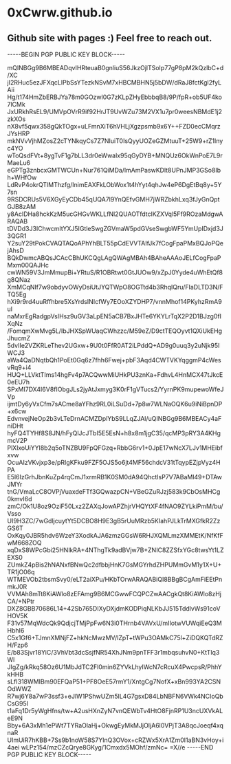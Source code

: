 # 0xCwrw.github.io
Github site with pages :) Feel free to reach out.
---

-----BEGIN PGP PUBLIC KEY BLOCK-----

mQINBGg9B6MBEADqvIHRteuaB0gnliuS56JkzOjlTSoIp77gP8pM2kQzlbC+d/XC
jI2RHuc5ezJFXqcLIPbSsYTezkNSvM7xHBCMBHN5j5bDW/dRaJ8fctKgl2fyLAii
Hg/t174HmZbERBJYa78m0GOzwl0G7zKLpZHyEbbbqB8/9P/fpR+ob5UF4ko7lCMk
JxURkhRsEL9/UMVpOVrR9if92HrJT9UvWZu73M2VX1u7pr0weesNBMdE1j2zkXOs
nX8vf5qwx358gQkTOgx+uLFmnXiT6hVHLjXgzpsmb9x6Y++FZD0ecCMqrzJYsHRP
mkNVvVjhMZosZ2cTYNkqyCs7Z7NIuiT0IsQyyUOZeGZMtuuT+25W9+rZ1lnyc4YO
wToQsdFVt+8ygTvF1g7bLL3dr0eWwalx95qGyDYB+MNQUz6OkWnPoE7L9rMaeLu6
eGPTg3znbcxGMTWCUn+Nur761QiMDa/lmAmPaswKDlt8UPnJMP3GSo8Ibh+WHfOw
LdRvP4okrQTlMThzfg/InimEAXFkLObWox1t4hYyt4qhJw4eP6DgEtBq8y+5Y7sn
9RSDCRUs5V6XGyEyCDb45qUQA7l9YnQEfvGMH7jWRZbkhLxq3fJyGnQptGJB8zAM
y8AcIDHa8hckKzM5ucGHGvWKLLfNl2QUAOTfdtclKZXVql5Ff9ROzaMdgwARAQAB
tDVDd3J3IChwcmltYXJ5IGtleSwgZGVmaW5pdGVseSwgbWF5YmUpIDxjd3J3QGR1
Y2suY29tPokCVAQTAQoAPhYhBLT55pCdEVVTAIfJk7fCogFpaPMxBQJoPQejAhsD
BQkDwmcABQsJCAcCBhUKCQgLAgQWAgMBAh4BAheAAAoJELfCogFpaPMxm00QAJHc
cwWN59V3JmMmupBi+YRtuS/R1OBRtwt0GtJUOw9/xZpJ0Yyde4uWhEtQf8g8QNaz
XmMCqNIf7w9obdyvOWyDsiUtJYQTWpO8OGTtd4b3RhqIQru/FIaDLTD3N/FTQ5Eg
hXi9r9rd4uuRffhbre5XsYrdsINIcfWy7EOoXZYDHP7/vnnMhof14PKyhzRmA9uI
naMxrEgRadgpVsIHsz9uGV3aLpEN5aCB7BxJHTe6YKYLrTqX2P2D1BJzg0fIXqNz
/FomqmXwMvg5L/IbJHXSpWUaqCWhzzc/M59eZ/D9ctTEQOyvt1QXiUkEHgJhucmZ
5dvIIe2VZKRLeThev2UGxw+9U0t0FfR0AT2iLPddQ+AD9g0uuq3y2uNjk95IWCJ3
aWa4QaDNqtbQh1PoEt0Gq6z7fhh6Fwej+pbF3Aqd4CWTVKYqggmP4cWesvRq9+i4
HUQ+LLVktTIms14hgFv4p7ACQwwMiUHkPU3znKa+FdhvL4HnMCX47tJkcE0eEU7h
SPxMI7DX4I6V8fIObgJLs2jyAtJxmyg3K0rF1gVTucs2/YyrnPK9mupewoWfeJVp
ijmtDy6yVxCfm7sACme8aYFhz9RL0iLSuDd+7p8w7WLNaOQK6u9iNiBpnDP+x6cw
EdvnvejNeOp2b3vLTeDrnACMZDplYbS9LLqZJAl/uQINBGg9B6MBEACy4aFniDHt
hyFQ4TYHf8S8JN/hFyQlJcJTbI5E5EsN+h8x8m1jgC35/qcMP3pRY3A4KHgmcV2P
PlXlxoUiYYl8b2q5oTNZBU9FpQFGzq+RbbG6rv1+0JpE17wNcX7LJv1MHEibfxvw
OcuAIzVKvjxp3e/pRIgKFku9FZF5OJS5o6jt4MF56chdcV31tTqypEZjpVyz4HPA
E5l6IzGrhJbnKuZp4rqCmJ1xrmRB1K0SM0dA94QhctIsP7V7ABaMl49+DTAwJMYr
tnG/VmaLcC8OVPjVuaxdeFTf3GQwazpCN+VBeGZuRJzj583k9CbOsMHCg0kmvI6d
zmC/Ok1U8oz9OziF50Lxz2ZAXqJowAPZhjrVHQYtXF4fNAO9ZYLkiPmM/bu/Vsso
UI9H3ZC/7wGdljcuytYt5DCBO8H9E3gB5rUuMRzb5KIahPJLkTrMXGfkR2ZzGS6T
OxKqy0JBR5hdv6WzeY3XodkAJA6zmzGGsW6RHJXQMLmzXMMEtK/NfKfFwM668ZOQ
xqDxS8WPcGbi25HNlkRA+4NThgTk9adBVjw7B+ZNIC8ZZSfxYGc8twsYt1LZEXS0
ZUmkZ4pBis2hNANxfBNwQc2dfbbjHnK7GsMGYrhdZHPUMmGvM1y1X+U+TR1jO06q
WTMEVOb2tbsmSvy0/eLT2aiXPu/HKbTOrwARAQABiQI8BBgBCgAmFiEEtPnmkJ0R
VVMAh8mTt8KiAWlo8zEFAmg9B6MCGwwFCQPCZwAACgkQt8KiAWlo8zHjCA/+NPtr
DXZ8GBB70686L14+42Sb765DIXyDXjdmKODPiqNLKbJJ515TddlvWs91coVHOV5K
F31v57MqWdcQk9QdjcjTMjPpFw6N3i0THrnb4VAVxU/mIIotwVUWqiEeQ3MHbhI6
C5x1Gf6+TJmnXMNjFZ+hkNcMwzMV/lZpT+tWPu3OAMkC75l+ZiDQKQTdRZH/Fzp6
E/b83Sjvr18YiC/3VhVbt3dcSsjfNR54XhJNm9pnTFF3r1mbqsuhvN0+KtTlq3Wl
JIgZg/kRkq58Oz6U1MbJdTC2Fl0min6ZYVkLhyIWcN7cRcuX4PwcpsR/PhhYkHHB
sLfI318WMIBm90EFQaP51+PF8OeE57rmY1/XntgCg7NofX+xBn993YA2CSNOdWWZ
R7wj6Y8a7wP3ssf3+eJlW1PShwUZm5lL4G7gsxD84LbNBFN6VWk4NCIoQbCsG95I
t1aFq1Dr5yWgHfns/tw+A2usHXnZyN7vnQEWbTv4HtO8FjnRP1U3ncUXVkALeE9N
Bby+6A3xMh1ePWt7TYRaOlaHj+OkwgEyMkMJjOIjA6l0VPjT3A8qcJoeqf4xqnaR
UImUiR7hKBB+7Ss9b1noW58S7YlnQ3OVox+cRZWx5XrA1Zm0I1aBN3vHoy+i4aei
wLPz154/mzCZcQrye8GKyg/1Cmxdx5MOhf/zmNc=
=X//e
-----END PGP PUBLIC KEY BLOCK-----
